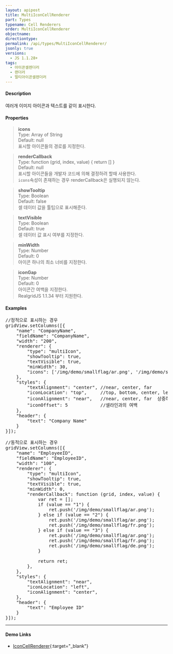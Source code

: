 ```yaml
---
layout: apipost
title: MultiIconCellRenderer
part: Types
typename: Cell Renderers
order: MultiIconCellRenderer
objectname: 
directiontype: 
permalink: /api/types/MultiIconCellRenderer/
jsonly: true
versions:
  - JS 1.1.28+
tags:
  - 아이콘셀렌더러
  - 랜더러
  - 멀티아이콘셀렌더러
---
```



#### Description

 여러개 이미지 아이콘과 텍스트를 같이 표시한다.   

#### Properties

> **icons**   
> Type: Array of String    
> Default: null     
> 표시할 아이콘들의 경로를 지정한다.     

> **renderCallback**  
> Type: function (grid, index, value) { return [] }   
> Default: null     
> 표시할 아이콘들을 개발자 코드에 의해 결정하려 할때 사용한다.  
> `icons`속성이 존재하는 경우 renderCallback은 실행되지 않는다.    

> **showTooltip**  
> Type: Boolean   
> Default: false     
> 셀 데이터 값을 툴팁으로 표시해준다.   

> **textVisible**  
> Type: Boolean   
> Default: true     
> 셀 데이터 값 표시 여부를 지정한다.    

> **minWidth**  
> Type: Number   
> Default: 0      
> 아이콘 하나의 최소 너비를 지정한다.         

> **iconGap**  
> Type: Number   
> Default: 0      
> 아이콘간 여백을 지정한다.       
> RealgridJS 1.1.34 부터 지원한다.  

#### Examples 

<pre class="prettyprint">
//정적으로 표시하는 경우
gridView.setColumns([{
    "name": "CompanyName",
    "fieldName": "CompanyName",
    "width": "200",
    "renderer": {
        "type": "multiIcon",
        "showTooltip": true,
        "textVisible": true,
        "minWidth": 30,
        "icons": ['/img/demo/smallflag/ar.png', '/img/demo/smallflag/fr.png']
    },
    "styles": {
        "textAlignment": "center", //near, center, far
        "iconLocation": "top",     //top, bottom, center, left, right
        "iconAlignment": "near",   //near, center, far  상중하
        "iconOffset": 5            //셀라인과의 여백
    },
    "header": {
        "text": "Company Name"
    }
}]);   

//동적으로 표시하는 경우
gridView.setColumns([{
	"name": "EmployeeID",
	"fieldName": "EmployeeID",
	"width": "100",
	"renderer": {
	    "type": "multiIcon",
	    "showTooltip": true,
	    "textVisible": true,
	    "minWidth": 0,
	    "renderCallback": function (grid, index, value) {		      
	        var ret = [];
	        if (value == "1") {
	            ret.push('/img/demo/smallflag/ar.png');
	        } else if (value == "2") {
	            ret.push('/img/demo/smallflag/ar.png');
	            ret.push('/img/demo/smallflag/fr.png');
	        } else if (value == "3") {
	            ret.push('/img/demo/smallflag/ar.png');
	            ret.push('/img/demo/smallflag/fr.png');
	            ret.push('/img/demo/smallflag/de.png');
	        }

	        return ret;
	    },
	},
	"styles": {
	    "textAlignment": "near",
	    "iconLocation": "left",
	    "iconAlignment": "center",
	},
	"header": {
	    "text": "Employee ID"
	}
}]); 
</pre>

---

#### Demo Links

* [IconCellRenderer](http://demo.realgrid.com/Renderer/IconCellRenderer/){:target="_blank"}